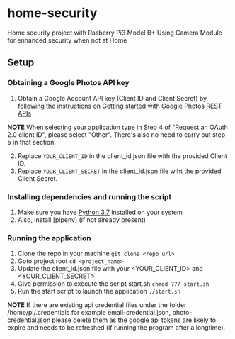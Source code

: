 # home-security
Home security project with Rasberry Pi3 Model B+
Using Camera Module for enhanced security when not at Home 

## Setup

### Obtaining a Google Photos API key

1. Obtain a Google Account API key (Client ID and Client Secret) by following the instructions on [Getting started with Google Photos REST APIs](https://developers.google.com/photos/library/guides/get-started)

**NOTE** When selecting your application type in Step 4 of "Request an OAuth 2.0 client ID", please select "Other". There's also no need to carry out step 5 in that section.

2. Replace `YOUR_CLIENT_ID` in the client_id.json file with the provided Client ID.
3. Replace `YOUR_CLIENT_SECRET` in the client_id.json file wiht the provided Client Secret.

### Installing dependencies and running the script

1. Make sure you have [Python 3.7](https://www.python.org/downloads/) installed on your system
2. Also, install [pipenv] (if not already present)

### Running the application
1. Clone the repo in your machine `git clone <repo_url>`
2. Goto project root `cd <project_name>`
3. Update the client_id.json file with your <YOUR_CLIENT_ID> and <YOUR_CLIENT_SECRET>
4. Give permission to execute the script start.sh `chmod 777 start.sh`
5. Run the start script to launch the application `./start.sh`

**NOTE**
If there are existing api credential files under the folder /home/pi/.credentials for example email-credential.json, photo-credential.json please delete them as the google api tokens are likely to expire and needs to be refreshed (if running the program after a longtime).
